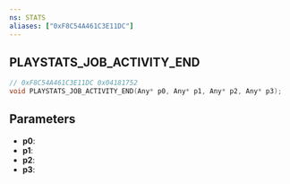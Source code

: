 ```yaml
---
ns: STATS
aliases: ["0xF8C54A461C3E11DC"]
---
```

## PLAYSTATS_JOB_ACTIVITY_END

```c
// 0xF8C54A461C3E11DC 0x04181752
void PLAYSTATS_JOB_ACTIVITY_END(Any* p0, Any* p1, Any* p2, Any* p3);
```


## Parameters
* **p0**: 
* **p1**: 
* **p2**: 
* **p3**: 

